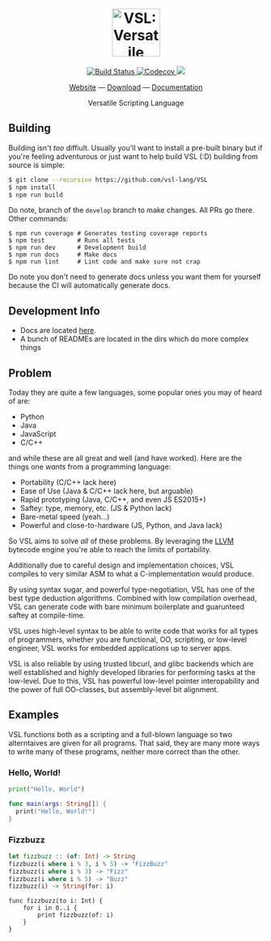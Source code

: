 <h1 align="center">
  <a href="https://github.com/vsl-lang/VSL">
    <img height="95" src="https://github.com/vsl-lang/VSL/raw/master/misc/logo.png" alt="VSL: Versatile Scripting Language"/>
  </a>
</h1>

<p align="center">
  <p align="center">
    <a href="https://travis-ci.org/vsl-lang/VSL">
      <img src="https://travis-ci.org/vsl-lang/VSL.svg?branch=master" alt="Build Status"/>
    </a>
    <a href="https://codecov.io/gh/vsl-lang/VSL">
      <img src="https://codecov.io/gh/vsl-lang/VSL/branch/develop/graph/badge.svg" alt="Codecov" />
    </a>
    <a href="https://codeclimate.com/github/vsl-lang/VSL/">
      <img src="https://codeclimate.com/github/vsl-lang/VSL/badges/gpa.svg" />
    </a>
  </p>
  <p align="center">
    <a href="https://staging.vihan.org/VSL/app">Website</a> &mdash;
    <a href="#">Download</a> &mdash;
    <a href="https://staging.vihan.org/VSL/docs">Documentation</a>
  </p>
  <p align="center">
    Versatile Scripting Language
  </p>
</p>

## Building

Building isn't _too_ diffiult. Usually you'll want to install a pre-built binary
but if you're feeling adventurous or just want to help build VSL (:D) building
from source is simple:

```bash
$ git clone --recursive https://github.com/vsl-lang/VSL
$ npm install
$ npm run build
```

Do note, branch of the `develop` branch to make changes. All PRs go there. Other
commands:

```
$ npm run coverage # Generates testing coverage reports
$ npm test         # Runs all tests
$ npm run dev      # Development build
$ npm run docs     # Make docs
$ npm run lint     # Lint code and make sure not crap
```

Do note you don't need to generate docs unless you want them for yourself because
the CI will automatically generate docs.

## Development Info

 - Docs are located [here](https://preview.c9users.io/somebody1234/node-vsl/docs/index.html).
 - A bunch of READMEs are located in the dirs which do more complex things

## Problem
Today they are quite a few languages, some popular ones you may of heard of are:
 - Python
 - Java
 - JavaScript
 - C/C++

and while these are all great and well (and have worked). Here are the things
one _wants_ from a programming language:

 - Portability (C/C++ lack here)
 - Ease of Use (Java & C/C++ lack here, but arguable)
 - Rapid prototyping (Java, C/C++, and even JS ES2015+)
 - Saftey: type, memory, etc. (JS & Python lack)
 - Bare-metal speed (yeah...)
 - Powerful and close-to-hardware (JS, Python, and Java lack)

So VSL aims to solve _all_ of these problems. By leveraging the [LLVM](http://llvm.org/)
bytecode engine you're able to reach the limits of portability.

Additionally due to careful design and implementation choices, VSL compiles to
very similar ASM to what a C-implementation would produce.

By using syntax sugar, and powerful type-negotiation, VSL has one of the best
type deduction algorithms. Combined with low compilation overhead, VSL can
generate code with bare minimum boilerplate and guarunteed saftey at compile-time.

VSL uses high-level syntax to be able to write code that works for all types of
programmers, whether you are functional, OO, scripting, or low-level engineer,
VSL works for embedded applications up to server apps.

VSL is also reliable by using trusted libcurl, and glibc backends which are well
established and highly developed libraries for performing tasks at the low-level.
Due to this, VSL has powerful low-level pointer interopability and the power of
full OO-classes, but assembly-level bit alignment.

## Examples
VSL functions both as a scripting and a full-blown language so two alterntaives
are given for all programs. That said, they are many more ways to write many of
these programs, neither more correct than the other.

### Hello, World!

```python
print("Hello, World")
```

```swift
func main(args: String[]) {
  print("Hello, World!")
}
```

### Fizzbuzz

```haskell
let fizzbuzz :: (of: Int) -> String
fizzbuzz(i where i % 3, i % 5) -> "FizzBuzz"
fizzbuzz(i where i % 3) -> "Fizz"
fizzbuzz(i where i % 5) -> "Buzz"
fizzbuzz(i) -> String(for: i)
```

```
func fizzbuzz(to i: Int) {
    for i in 0..i {
        print fizzbuzz(of: i)
    }
}
```
